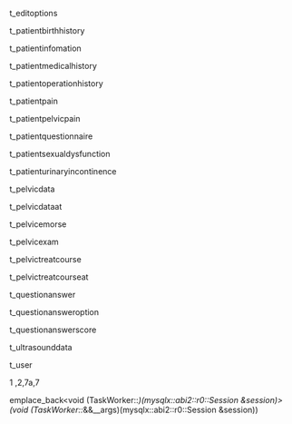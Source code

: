 t_editoptions

t_patientbirthhistory

t_patientinfomation

t_patientmedicalhistory

t_patientoperationhistory

t_patientpain

t_patientpelvicpain

t_patientquestionnaire

t_patientsexualdysfunction

t_patienturinaryincontinence

t_pelvicdata

t_pelvicdataat

t_pelvicemorse

t_pelvicexam

t_pelvictreatcourse

t_pelvictreatcourseat

t_questionanswer

t_questionansweroption

t_questionanswerscore

t_ultrasounddata

t_user



1 ,2,7a,7



emplace_back<void (TaskWorker::*)(mysqlx::abi2::r0::Session &session)>(void (TaskWorker::*&&__args)(mysqlx::abi2::r0::Session &session))